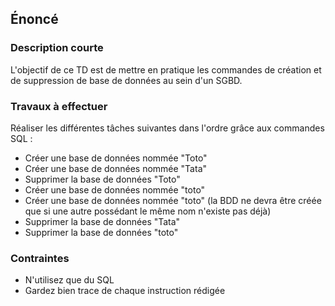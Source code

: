 ## Énoncé

### Description courte

L'objectif de ce TD est de mettre en pratique les commandes de création et de suppression de base de données au sein d'un SGBD.

### Travaux à effectuer

Réaliser les différentes tâches suivantes dans l'ordre grâce aux commandes SQL :

- Créer une base de données nommée "Toto"
- Créer une base de données nommée "Tata"
- Supprimer la base de données "Toto"
- Créer une base de données nommée "toto"
- Créer une base de données nommée "toto" (la BDD ne devra être créée que si une autre possédant le même nom n'existe pas déjà)
- Supprimer la base de données "Tata"
- Supprimer la base de données "toto"

### Contraintes

- N'utilisez que du SQL
- Gardez bien trace de chaque instruction rédigée